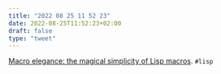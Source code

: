 ```yaml
---
title: "2022 08 25 11 52 23"
date: 2022-08-25T11:52:23+02:00
draft: false
type: "tweet"
---
```


[Macro elegance: the magical simplicity of Lisp macros](https://dotink.co/posts/macros/). `#lisp`
